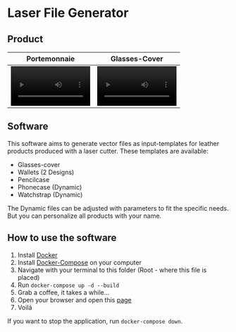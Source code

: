 # Laser File Generator
## Product 
Portemonnaie | Glasses-Cover
:-: | :-:
<video src='https://user-images.githubusercontent.com/9820970/197518181-916e1b6d-8bb9-4f30-b6e4-3f9bde8548b6.mp4' width=180/> | <video src='https://user-images.githubusercontent.com/9820970/197518162-615272d9-7968-41c6-9fc7-fd11c9db222c.mp4' width=180/>


## Software
This software aims to generate vector files as input-templates for leather products produced with a laser cutter. 
These templates are available: 
* Glasses-cover
* Wallets (2 Designs)
* Pencilcase
* Phonecase (Dynamic)
* Watchstrap (Dynamic)

The Dynamic files can be adjusted with parameters to fit the specific needs. But you can personalize all products with your name.

## How to use the software
1. Install [Docker](www.docker.com) 
2. Install [Docker-Compose](https://docs.docker.com/compose/install/) on your computer
3. Navigate with your terminal to this folder (Root - where this file is placed)
4. Run `docker-compose up -d --build`
5. Grab a coffee, it takes a while...
6. Open your browser and open this [page](http://0.0.0.0:5000/)
7. Voilá 

If you want to stop the application, run `docker-compose down`.











